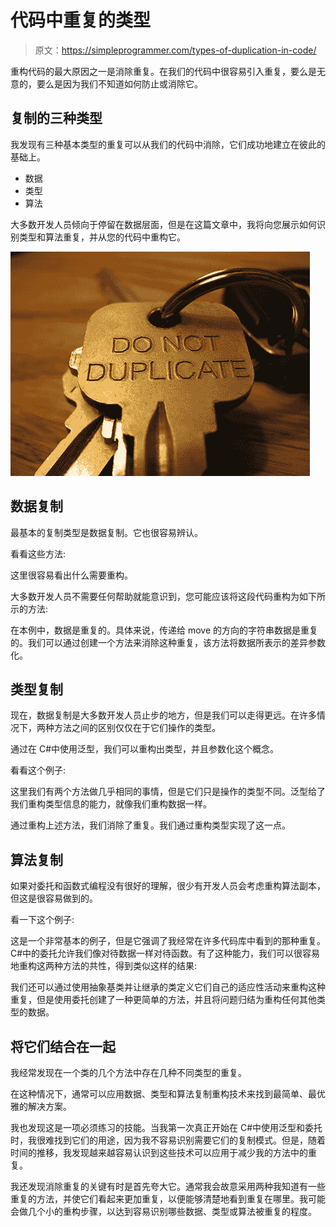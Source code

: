 # 代码中重复的类型

> 原文：<https://simpleprogrammer.com/types-of-duplication-in-code/>

重构代码的最大原因之一是消除重复。在我们的代码中很容易引入重复，要么是无意的，要么是因为我们不知道如何防止或消除它。

## 复制的三种类型

我发现有三种基本类型的重复可以从我们的代码中消除，它们成功地建立在彼此的基础上。

*   数据
*   类型
*   算法

大多数开发人员倾向于停留在数据层面，但是在这篇文章中，我将向您展示如何识别类型和算法重复，并从您的代码中重构它。



![duplicate-content](img/577510b15b11ffd10ac3c138165de984.png "duplicate-content")



## 数据复制

最基本的复制类型是数据复制。它也很容易辨认。

看看这些方法:

这里很容易看出什么需要重构。

大多数开发人员不需要任何帮助就能意识到，您可能应该将这段代码重构为如下所示的方法:

在本例中，数据是重复的。具体来说，传递给 move 的方向的字符串数据是重复的。我们可以通过创建一个方法来消除这种重复，该方法将数据所表示的差异参数化。

## 类型复制

现在，数据复制是大多数开发人员止步的地方，但是我们可以走得更远。在许多情况下，两种方法之间的区别仅仅在于它们操作的类型。

通过在 C#中使用泛型，我们可以重构出类型，并且参数化这个概念。

看看这个例子:

这里我们有两个方法做几乎相同的事情，但是它们只是操作的类型不同。泛型给了我们重构类型信息的能力，就像我们重构数据一样。

通过重构上述方法，我们消除了重复。我们通过重构类型实现了这一点。

## 算法复制

如果对委托和函数式编程没有很好的理解，很少有开发人员会考虑重构算法副本，但这是很容易做到的。

看一下这个例子:

这是一个非常基本的例子，但是它强调了我经常在许多代码库中看到的那种重复。C#中的委托允许我们像对待数据一样对待函数。有了这种能力，我们可以很容易地重构这两种方法的共性，得到类似这样的结果:

我们还可以通过使用抽象基类并让继承的类定义它们自己的适应性活动来重构这种重复，但是使用委托创建了一种更简单的方法，并且将问题归结为重构任何其他类型的数据。

## 将它们结合在一起

我经常发现在一个类的几个方法中存在几种不同类型的重复。

在这种情况下，通常可以应用数据、类型和算法复制重构技术来找到最简单、最优雅的解决方案。

我也发现这是一项必须练习的技能。当我第一次真正开始在 C#中使用泛型和委托时，我很难找到它们的用途，因为我不容易识别需要它们的复制模式。但是，随着时间的推移，我发现越来越容易认识到这些技术可以应用于减少我的方法中的重复。

我还发现消除重复的关键有时是首先夸大它。通常我会故意采用两种我知道有一些重复的方法，并使它们看起来更加重复，以便能够清楚地看到重复在哪里。我可能会做几个小的重构步骤，以达到容易识别哪些数据、类型或算法被重复的程度。